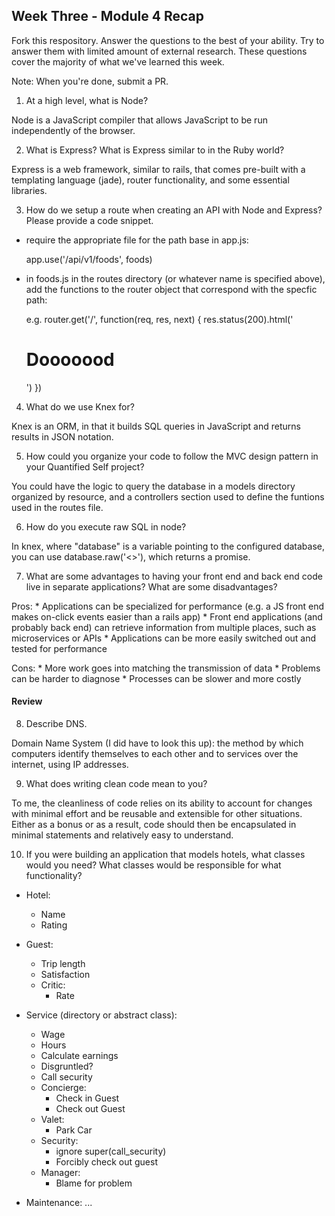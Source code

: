 ## Week Three - Module 4 Recap

Fork this respository. Answer the questions to the best of your ability. Try to answer them with limited amount of external research. These questions cover the majority of what we've learned this week. 

Note: When you're done, submit a PR. 

1. At a high level, what is Node?

  Node is a JavaScript compiler that allows JavaScript to be run independently of the browser.

2. What is Express? What is Express similar to in the Ruby world?

  Express is a web framework, similar to rails, that comes pre-built with a templating language (jade), router functionality, and some essential libraries.

3. How do we setup a route when creating an API with Node and Express? Please provide a code snippet.

  - require the appropriate file for the path base in app.js:

    app.use('/api/v1/foods', foods)

  - in foods.js in the routes directory (or whatever name is specified above), add the functions to the router object that correspond with the specfic path:

    e.g. router.get('/', function(req, res, next) {
           res.status(200).html('<h1>Dooooood</h1>')
         })

4. What do we use Knex for?

  Knex is an ORM, in that it builds SQL queries in JavaScript and returns results in JSON notation.

5. How could you organize your code to follow the MVC design pattern in your Quantified Self project?

  You could have the logic to query the database in a models directory organized by resource, and a controllers section used to define the funtions used in the routes file.

6. How do you execute raw SQL in node?

  In knex, where "database" is a variable pointing to the configured database, you can use database.raw('<<sqlQuery>>'), which returns a promise.
  
7. What are some advantages to having your front end and back end code live in separate applications? What are some disadvantages?
  
  Pros:
    * Applications can be specialized for performance (e.g. a JS front end makes on-click events easier than a rails app)
    * Front end applications (and probably back end) can retrieve information from multiple places, such as microservices or APIs
    * Applications can be more easily switched out and tested for performance

  Cons:
    * More work goes into matching the transmission of data
    * Problems can be harder to diagnose
    * Processes can be slower and more costly

#### Review  

8. Describe DNS.
  
  Domain Name System (I did have to look this up): the method by which computers identify themselves to each other and to services over the internet, using IP addresses.

9. What does writing clean code mean to you?
  
  To me, the cleanliness of code relies on its ability to account for changes with minimal effort and be reusable and extensible for other situations. Either as a bonus or as a result, code should then be encapsulated in minimal statements and relatively easy to understand.

10. If you were building an application that models hotels, what classes would you need? What classes would be responsible for what functionality?
  
  - Hotel:
    * Name
    * Rating

  - Guest:
    * Trip length
    * Satisfaction
    - Critic:
      * Rate

  - Service (directory or abstract class):
    * Wage
    * Hours
    * Calculate earnings
    * Disgruntled?
    * Call security
    - Concierge:
      * Check in Guest
      * Check out Guest
    - Valet: 
      * Park Car
    - Security: 
      * ignore super(call_security)
      * Forcibly check out guest
    - Manager:
      * Blame for problem

  - Maintenance:
    ...

